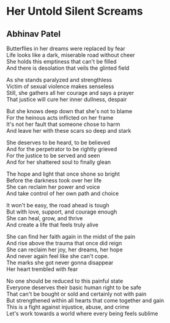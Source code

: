 # Her Untold Silent Screams

## Abhinav Patel

Butterflies in her dreams were replaced by fear  
Life looks like a dark, miserable road without cheer  
She holds this emptiness that can't be filled  
And there is desolation that veils the glinted field

As she stands paralyzed and strengthless  
Victim of sexual violence makes senseless  
Still, she gathers all her courage and says a prayer  
That justice will cure her inner dullness, despair

But she knows deep down that she's not to blame  
For the heinous acts inflicted on her frame  
It's not her fault that someone chose to harm  
And leave her with these scars so deep and stark

She deserves to be heard, to be believed  
And for the perpetrator to be rightly grieved  
For the justice to be served and seen  
And for her shattered soul to finally glean

The hope and light that once shone so bright  
Before the darkness took over her life  
She can reclaim her power and voice  
And take control of her own path and choice  

It won't be easy, the road ahead is tough  
But with love, support, and courage enough  
She can heal, grow, and thrive  
And create a life that feels truly alive  

She can find her faith again in the midst of the pain  
And rise above the trauma that once did reign  
She can reclaim her joy, her dreams, her hope  
And never again feel like she can't cope.  
The marks she got never gonna disappear  
Her heart trembled with fear  

No one should be reduced to this painful state  
Everyone deserves their basic human right to be safe  
That can't be bought or sold and certainly not with pain  
But strengthened within all hearts that come together and gain  
This is a fight against injustice, abuse, and crime  
Let's work towards a world where every being feels sublime